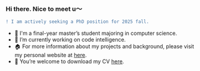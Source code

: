 ### Hi there.  Nice to meet u～
```diff
! I am actively seeking a PhD position for 2025 fall.
```
<!--
**Yang-Emily/Yang-Emily** is a  _special_  repository because its `README.md` (this file) appears on your GitHub profile.

Here are some ideas to get you started:

-  🔭I’m currently working on ...
-  🌱I’m currently learning ...
-  I’m looking to collaborate on ...
-  I’m looking for help with ...
-  Ask me about ...
-  How to reach me: ...
-  Pronouns: ...
-  Fun fact: ...
-  🌱I'm a final-year master’s student majoring in computer science 🙂
-  🔭I’m currently working on code intelligence. Specially, I focus on the NL2Vis task, which involves generating visualizations through natural language basis on tabular data. In the future, I plan to explore the ai in the field of tabular data and vis language.
-->

-  🌱 I'm a final-year master’s student majoring in computer science.
-  🔭 I’m currently working on code intelligence.
-  🏠 For more information about my projects and background, please visit my personal website at [here](https://yang-emily.github.io/).
-  📇 You’re welcome to download my CV [here](https://yang-emily.github.io/assets/YangWu_CV.pdf).
